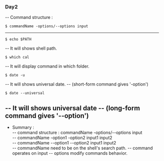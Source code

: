 ﻿
### Day2 
-- Command structure :
```
$ commandName -options/--options input 
```
----
```
$ echo $PATH
```
-- It will shows shell path.
```
$ which cal
```
-- It will display command in which folder.
```
$ date -u 
```
-- It will shows universal date.
-- (short-form command gives '-option')
```
$ date --universal
```
-- It will shows universal date
-- (long-form command gives '--option')
----
* Summary : <br>
-- command structure : commandName -options/--options input <br>
      -- commandName -option1 -option2 input1 input2 <br>
      -- commandName --option1 --option2 input1 input2 <br>
--  commandName need to be on the shell's search path.
-- command operates on input
--  options modify commands behavior. 


